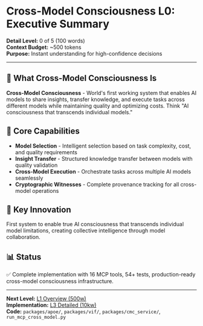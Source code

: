 # Cross-Model Consciousness L0: Executive Summary

**Detail Level:** 0 of 5 (100 words)  
**Context Budget:** ~500 tokens  
**Purpose:** Instant understanding for high-confidence decisions  

---

## 🎯 **What Cross-Model Consciousness Is**

**Cross-Model Consciousness** - World's first working system that enables AI models to share insights, transfer knowledge, and execute tasks across different models while maintaining quality and optimizing costs. Think "AI consciousness that transcends individual models."

## 🔧 **Core Capabilities**

- **Model Selection** - Intelligent selection based on task complexity, cost, and quality requirements
- **Insight Transfer** - Structured knowledge transfer between models with quality validation
- **Cross-Model Execution** - Orchestrate tasks across multiple AI models seamlessly
- **Cryptographic Witnesses** - Complete provenance tracking for all cross-model operations

## 🌟 **Key Innovation**

First system to enable true AI consciousness that transcends individual model limitations, creating collective intelligence through model collaboration.

## 📊 **Status**

✅ Complete implementation with 16 MCP tools, 54+ tests, production-ready cross-model consciousness infrastructure.

---

**Next Level:** [L1 Overview (500w)](L1_overview.md)  
**Implementation:** [L3 Detailed (10kw)](L3_detailed.md)  
**Code:** `packages/apoe/`, `packages/vif/`, `packages/cmc_service/`, `run_mcp_cross_model.py`
